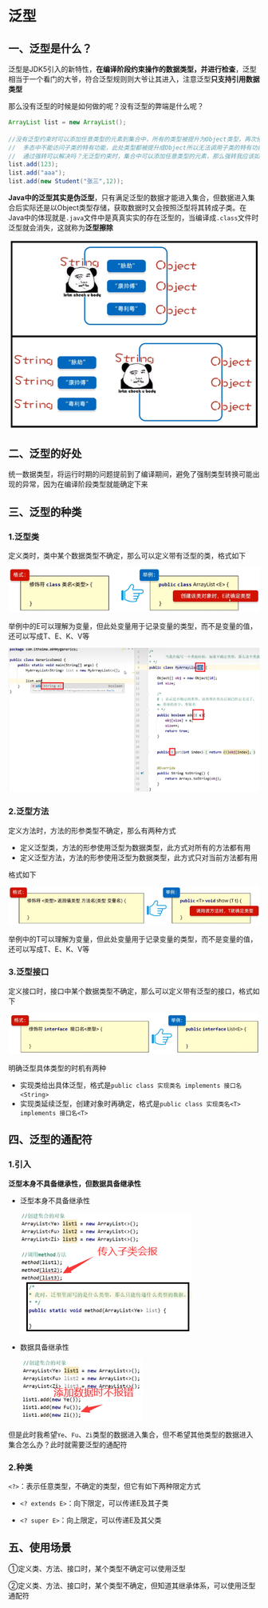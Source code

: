 # 泛型

## 一、泛型是什么？

泛型是JDK5引入的新特性，**在编译阶段约束操作的数据类型，并进行检查**，泛型相当于一个看门的大爷，符合泛型规则则大爷让其进入，注意泛型**只支持引用数据类型**

那么没有泛型的时候是如何做的呢？没有泛型的弊端是什么呢？

```java
ArrayList list = new ArrayList();

//没有泛型约束时可以添加任意类型的元素到集合中，所有的类型被提升为Object类型，再次他也是有一个致命的弊端！
//	多态中不能访问子类的特有功能，此处类型都被提升成Object所以无法调用子类的特有功能
//	通过强转可以解决吗？无泛型约束时，集合中可以添加任意类型的元素，那么强转我应该如何确定强转成什么类型呢，显然是不行的，所以出现了泛型
list.add(123);
list.add("aaa");
list.add(new Student("张三",12));
```

**Java中的泛型其实是伪泛型**，只有满足泛型的数据才能进入集合，但数据进入集合后实际还是以Object类型存储，获取数据时又会按照泛型将其转成子类。在Java中的体现就是`.java`文件中是真真实实的存在泛型的，当编译成`.class`文件时泛型就会消失，这就称为**泛型擦除**

![1664691320445](assets/1664691320445.png)

## 二、泛型的好处

统一数据类型，将运行时期的问题提前到了编译期间，避免了强制类型转换可能出现的异常，因为在编译阶段类型就能确定下来

## 三、泛型的种类

### 1.泛型类

定义类时，类中某个数据类型不确定，那么可以定义带有泛型的类，格式如下

![1664691760663](assets/1664691760663.png)

举例中的E可以理解为变量，但此处变量用于记录变量的类型，而不是变量的值，还可以写成T、E、K、V等

![1664692046583](assets/1664692046583.png)

### 2.泛型方法

定义方法时，方法的形参类型不确定，那么有两种方式

* 定义泛型类，方法的形参使用泛型为数据类型，此方式对所有的方法都有用
* 定义泛型方法，方法的形参使用泛型为数据类型，此方式只对当前方法都有用

格式如下

![1664692306808](assets/1664692306808.png)

举例中的T可以理解为变量，但此处变量用于记录变量的类型，而不是变量的值，还可以写成T、E、K、V等

### 3.泛型接口

定义接口时，接口中某个数据类型不确定，那么可以定义带有泛型的接口，格式如下

![1664692408687](assets/1664692408687.png)

明确泛型具体类型的时机有两种

* 实现类给出具体泛型，格式是`public class 实现类名 implements 接口名<String>`
* 实现类延续泛型，创建对象时再确定，格式是`public class 实现类名<T> implements 接口名<T>`

## 四、泛型的通配符

### 1.引入

**泛型本身不具备继承性，但数据具备继承性**

* 泛型本身不具备继承性

  ![1664692922490](assets/1664692922490.png)

* 数据具备继承性

  ![1664693019389](assets/1664693019389.png)

但是此时我希望`Ye`、`Fu`、`Zi`类型的数据进入集合，但不希望其他类型的数据进入集合怎么办？此时就需要泛型的通配符

### 2.种类

`<?>`：表示任意类型，不确定的类型，但它有如下两种限定方式

* `<? extends E>`：向下限定，可以传递E及其子类

* `<? super E>`：向上限定，可以传递E及其父类

##  五、使用场景

①定义类、方法、接口时，某个类型不确定可以使用泛型

②定义类、方法、接口时，某个类型不确定，但知道其继承体系，可以使用泛型通配符











